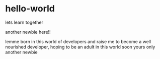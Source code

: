 # hello-world
lets learn together
 
 another newbie here!!
 
 lemme born in this world of developers and raise me to become a well nourished developer, hoping to be an adult in this world soon 
 yours only 
 another newbie

